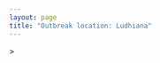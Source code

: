 ```yaml
---
layout: page
title: "Outbreak location: Ludhiana"
---
```

<div id="mapid">
<script src="https://buda-magenta.github.io/hazard_map/load_map.js"></script>
><script>
var marker_outbreak = L.marker([30.909016, 75.851601],{"autoPan": true}).addTo(map); marker_outbreak.bindTooltip("Ludhiana").openTooltip();

var circle_1 = L.circle([31.292011, 75.568058], {"pane": "markerPane", "color": "red", "fill": true, "fillOpacity": 0.2, "fillRule": "evenodd", "lineCap": "round", "lineJoin": "round", "opacity": 1.0, "radius": 309944, "stroke": true, "weight": 2}).addTo(map);
circle_1.bindTooltip("Jalandhar<br>rank: 1<br>hazard index: 0.077486")

var circle_2 = L.circle([31.634308, 74.873679], {"pane": "markerPane", "color": "red", "fill": true, "fillOpacity": 0.2, "fillRule": "evenodd", "lineCap": "round", "lineJoin": "round", "opacity": 1.0, "radius": 279897, "stroke": true, "weight": 2}).addTo(map);
circle_2.bindTooltip("Amritsar<br>rank: 2<br>hazard index: 0.069974")

var circle_3 = L.circle([30.733442, 76.779714], {"pane": "markerPane", "color": "red", "fill": true, "fillOpacity": 0.2, "fillRule": "evenodd", "lineCap": "round", "lineJoin": "round", "opacity": 1.0, "radius": 147996, "stroke": true, "weight": 2}).addTo(map);
circle_3.bindTooltip("Chandigarh<br>rank: 3<br>hazard index: 0.036999")

var circle_4 = L.circle([30.783987, 75.160574], {"pane": "markerPane", "color": "red", "fill": true, "fillOpacity": 0.2, "fillRule": "evenodd", "lineCap": "round", "lineJoin": "round", "opacity": 1.0, "radius": 103093, "stroke": true, "weight": 2}).addTo(map);
circle_4.bindTooltip("Moga<br>rank: 4<br>hazard index: 0.025773")

var circle_5 = L.circle([32.718561, 74.858092], {"pane": "markerPane", "color": "red", "fill": true, "fillOpacity": 0.2, "fillRule": "evenodd", "lineCap": "round", "lineJoin": "round", "opacity": 1.0, "radius": 100298, "stroke": true, "weight": 2}).addTo(map);
circle_5.bindTooltip("Jammu<br>rank: 5<br>hazard index: 0.025075")

var circle_6 = L.circle([30.885100, 74.660141], {"pane": "markerPane", "color": "red", "fill": true, "fillOpacity": 0.2, "fillRule": "evenodd", "lineCap": "round", "lineJoin": "round", "opacity": 1.0, "radius": 98199, "stroke": true, "weight": 2}).addTo(map);
circle_6.bindTooltip("Firozpur<br>rank: 6<br>hazard index: 0.024550")

var circle_7 = L.circle([28.428262, 77.002700], {"pane": "markerPane", "color": "red", "fill": true, "fillOpacity": 0.2, "fillRule": "evenodd", "lineCap": "round", "lineJoin": "round", "opacity": 1.0, "radius": 70244, "stroke": true, "weight": 2}).addTo(map);
circle_7.bindTooltip("Gurgaon<br>rank: 7<br>hazard index: 0.017561")

var circle_8 = L.circle([30.533129, 75.880760], {"pane": "markerPane", "color": "red", "fill": true, "fillOpacity": 0.2, "fillRule": "evenodd", "lineCap": "round", "lineJoin": "round", "opacity": 1.0, "radius": 44248, "stroke": true, "weight": 2}).addTo(map);
circle_8.bindTooltip("Malerkotla<br>rank: 8<br>hazard index: 0.011062")

var circle_9 = L.circle([29.168807, 75.746110], {"pane": "markerPane", "color": "red", "fill": true, "fillOpacity": 0.2, "fillRule": "evenodd", "lineCap": "round", "lineJoin": "round", "opacity": 1.0, "radius": 39638, "stroke": true, "weight": 2}).addTo(map);
circle_9.bindTooltip("Hisar<br>rank: 9<br>hazard index: 0.009910")

var circle_10 = L.circle([28.651718, 77.221939], {"pane": "markerPane", "color": "red", "fill": true, "fillOpacity": 0.2, "fillRule": "evenodd", "lineCap": "round", "lineJoin": "round", "opacity": 1.0, "radius": 39064, "stroke": true, "weight": 2}).addTo(map);
circle_10.bindTooltip("Delhi<br>rank: 10<br>hazard index: 0.009766")

var circle_11 = L.circle([29.988077, 77.508130], {"pane": "markerPane", "color": "red", "fill": true, "fillOpacity": 0.2, "fillRule": "evenodd", "lineCap": "round", "lineJoin": "round", "opacity": 1.0, "radius": 32117, "stroke": true, "weight": 2}).addTo(map);
circle_11.bindTooltip("Saharanpur<br>rank: 11<br>hazard index: 0.008029")

var circle_12 = L.circle([31.608574, 75.846442], {"pane": "markerPane", "color": "red", "fill": true, "fillOpacity": 0.2, "fillRule": "evenodd", "lineCap": "round", "lineJoin": "round", "opacity": 1.0, "radius": 30435, "stroke": true, "weight": 2}).addTo(map);
circle_12.bindTooltip("Hoshiarpur<br>rank: 12<br>hazard index: 0.007609")

var circle_13 = L.circle([30.179115, 75.047102], {"pane": "markerPane", "color": "red", "fill": true, "fillOpacity": 0.2, "fillRule": "evenodd", "lineCap": "round", "lineJoin": "round", "opacity": 1.0, "radius": 14607, "stroke": true, "weight": 2}).addTo(map);
circle_13.bindTooltip("Bathinda<br>rank: 13<br>hazard index: 0.003652")

var circle_14 = L.circle([30.883006, 75.869732], {"pane": "markerPane", "color": "red", "fill": true, "fillOpacity": 0.2, "fillRule": "evenodd", "lineCap": "round", "lineJoin": "round", "opacity": 1.0, "radius": 13224, "stroke": true, "weight": 2}).addTo(map);
circle_14.bindTooltip("S.A.S. Nagar<br>rank: 14<br>hazard index: 0.003306")

var circle_15 = L.circle([29.583333, 75.083333], {"pane": "markerPane", "color": "red", "fill": true, "fillOpacity": 0.2, "fillRule": "evenodd", "lineCap": "round", "lineJoin": "round", "opacity": 1.0, "radius": 13049, "stroke": true, "weight": 2}).addTo(map);
circle_15.bindTooltip("Sirsa<br>rank: 15<br>hazard index: 0.003262")

var circle_16 = L.circle([32.301710, 75.658642], {"pane": "markerPane", "color": "red", "fill": true, "fillOpacity": 0.2, "fillRule": "evenodd", "lineCap": "round", "lineJoin": "round", "opacity": 1.0, "radius": 12711, "stroke": true, "weight": 2}).addTo(map);
circle_16.bindTooltip("Pathankot<br>rank: 16<br>hazard index: 0.003178")

var circle_17 = L.circle([30.145054, 74.195660], {"pane": "markerPane", "color": "red", "fill": true, "fillOpacity": 0.2, "fillRule": "evenodd", "lineCap": "round", "lineJoin": "round", "opacity": 1.0, "radius": 10601, "stroke": true, "weight": 2}).addTo(map);
circle_17.bindTooltip("Abohar<br>rank: 17<br>hazard index: 0.002650")

var circle_18 = L.circle([31.819302, 75.199994], {"pane": "markerPane", "color": "red", "fill": true, "fillOpacity": 0.2, "fillRule": "evenodd", "lineCap": "round", "lineJoin": "round", "opacity": 1.0, "radius": 10109, "stroke": true, "weight": 2}).addTo(map);
circle_18.bindTooltip("Batala<br>rank: 18<br>hazard index: 0.002527")

var circle_19 = L.circle([31.104153, 77.170973], {"pane": "markerPane", "color": "red", "fill": true, "fillOpacity": 0.2, "fillRule": "evenodd", "lineCap": "round", "lineJoin": "round", "opacity": 1.0, "radius": 7992, "stroke": true, "weight": 2}).addTo(map);
circle_19.bindTooltip("Shimla<br>rank: 19<br>hazard index: 0.001998")

var circle_20 = L.circle([31.385241, 75.305523], {"pane": "markerPane", "color": "red", "fill": true, "fillOpacity": 0.2, "fillRule": "evenodd", "lineCap": "round", "lineJoin": "round", "opacity": 1.0, "radius": 7234, "stroke": true, "weight": 2}).addTo(map);
circle_20.bindTooltip("Kapurthala<br>rank: 20<br>hazard index: 0.001809")

var circle_21 = L.circle([30.283140, 74.522997], {"pane": "markerPane", "color": "red", "fill": true, "fillOpacity": 0.2, "fillRule": "evenodd", "lineCap": "round", "lineJoin": "round", "opacity": 1.0, "radius": 6811, "stroke": true, "weight": 2}).addTo(map);
circle_21.bindTooltip("Muktsar<br>rank: 21<br>hazard index: 0.001703")

var circle_22 = L.circle([29.938447, 78.145298], {"pane": "markerPane", "color": "red", "fill": true, "fillOpacity": 0.2, "fillRule": "evenodd", "lineCap": "round", "lineJoin": "round", "opacity": 1.0, "radius": 6307, "stroke": true, "weight": 2}).addTo(map);
circle_22.bindTooltip("Haridwar<br>rank: 22<br>hazard index: 0.001577")

var circle_23 = L.circle([30.384367, 76.770421], {"pane": "markerPane", "color": "red", "fill": true, "fillOpacity": 0.2, "fillRule": "evenodd", "lineCap": "round", "lineJoin": "round", "opacity": 1.0, "radius": 6256, "stroke": true, "weight": 2}).addTo(map);
circle_23.bindTooltip("Ambala<br>rank: 23<br>hazard index: 0.001564")

var circle_24 = L.circle([30.209087, 76.339872], {"pane": "markerPane", "color": "red", "fill": true, "fillOpacity": 0.2, "fillRule": "evenodd", "lineCap": "round", "lineJoin": "round", "opacity": 1.0, "radius": 6100, "stroke": true, "weight": 2}).addTo(map);
circle_24.bindTooltip("Patiala<br>rank: 24<br>hazard index: 0.001525")

var circle_25 = L.circle([26.838100, 80.934600], {"pane": "markerPane", "color": "red", "fill": true, "fillOpacity": 0.2, "fillRule": "evenodd", "lineCap": "round", "lineJoin": "round", "opacity": 1.0, "radius": 6080, "stroke": true, "weight": 2}).addTo(map);
circle_25.bindTooltip("Lucknow<br>rank: 25<br>hazard index: 0.001520")

var circle_26 = L.circle([30.211200, 77.286390], {"pane": "markerPane", "color": "red", "fill": true, "fillOpacity": 0.2, "fillRule": "evenodd", "lineCap": "round", "lineJoin": "round", "opacity": 1.0, "radius": 5836, "stroke": true, "weight": 2}).addTo(map);
circle_26.bindTooltip("Yamunanagar<br>rank: 26<br>hazard index: 0.001459")

var circle_27 = L.circle([28.863842, 78.805778], {"pane": "markerPane", "color": "red", "fill": true, "fillOpacity": 0.2, "fillRule": "evenodd", "lineCap": "round", "lineJoin": "round", "opacity": 1.0, "radius": 5378, "stroke": true, "weight": 2}).addTo(map);
circle_27.bindTooltip("Moradabad<br>rank: 27<br>hazard index: 0.001345")

var circle_28 = L.circle([30.370469, 75.504017], {"pane": "markerPane", "color": "red", "fill": true, "fillOpacity": 0.2, "fillRule": "evenodd", "lineCap": "round", "lineJoin": "round", "opacity": 1.0, "radius": 4884, "stroke": true, "weight": 2}).addTo(map);
circle_28.bindTooltip("Barnala<br>rank: 28<br>hazard index: 0.001221")

var circle_29 = L.circle([28.195647, 76.616518], {"pane": "markerPane", "color": "red", "fill": true, "fillOpacity": 0.2, "fillRule": "evenodd", "lineCap": "round", "lineJoin": "round", "opacity": 1.0, "radius": 4750, "stroke": true, "weight": 2}).addTo(map);
circle_29.bindTooltip("Rewari<br>rank: 29<br>hazard index: 0.001188")

var circle_30 = L.circle([28.457876, 79.405571], {"pane": "markerPane", "color": "red", "fill": true, "fillOpacity": 0.2, "fillRule": "evenodd", "lineCap": "round", "lineJoin": "round", "opacity": 1.0, "radius": 3988, "stroke": true, "weight": 2}).addTo(map);
circle_30.bindTooltip("Bareilly<br>rank: 30<br>hazard index: 0.000997")

var circle_31 = L.circle([30.129326, 77.245483], {"pane": "markerPane", "color": "red", "fill": true, "fillOpacity": 0.2, "fillRule": "evenodd", "lineCap": "round", "lineJoin": "round", "opacity": 1.0, "radius": 3953, "stroke": true, "weight": 2}).addTo(map);
circle_31.bindTooltip("Jagadhri<br>rank: 31<br>hazard index: 0.000988")

var circle_32 = L.circle([29.680327, 76.989625], {"pane": "markerPane", "color": "red", "fill": true, "fillOpacity": 0.2, "fillRule": "evenodd", "lineCap": "round", "lineJoin": "round", "opacity": 1.0, "radius": 3680, "stroke": true, "weight": 2}).addTo(map);
circle_32.bindTooltip("Karnal<br>rank: 32<br>hazard index: 0.000920")

var circle_33 = L.circle([34.074744, 74.820444], {"pane": "markerPane", "color": "red", "fill": true, "fillOpacity": 0.2, "fillRule": "evenodd", "lineCap": "round", "lineJoin": "round", "opacity": 1.0, "radius": 3439, "stroke": true, "weight": 2}).addTo(map);
circle_33.bindTooltip("Srinagar<br>rank: 33<br>hazard index: 0.000860")

var circle_34 = L.circle([29.869350, 77.890212], {"pane": "markerPane", "color": "red", "fill": true, "fillOpacity": 0.2, "fillRule": "evenodd", "lineCap": "round", "lineJoin": "round", "opacity": 1.0, "radius": 3313, "stroke": true, "weight": 2}).addTo(map);
circle_34.bindTooltip("Roorkee<br>rank: 34<br>hazard index: 0.000828")

var circle_35 = L.circle([28.793170, 76.139128], {"pane": "markerPane", "color": "red", "fill": true, "fillOpacity": 0.2, "fillRule": "evenodd", "lineCap": "round", "lineJoin": "round", "opacity": 1.0, "radius": 3067, "stroke": true, "weight": 2}).addTo(map);
circle_35.bindTooltip("Bhiwani<br>rank: 35<br>hazard index: 0.000767")

var circle_36 = L.circle([19.075990, 72.877393], {"pane": "markerPane", "color": "red", "fill": true, "fillOpacity": 0.2, "fillRule": "evenodd", "lineCap": "round", "lineJoin": "round", "opacity": 1.0, "radius": 2944, "stroke": true, "weight": 2}).addTo(map);
circle_36.bindTooltip("Mumbai<br>rank: 36<br>hazard index: 0.000736")

var circle_37 = L.circle([30.325565, 78.043681], {"pane": "markerPane", "color": "red", "fill": true, "fillOpacity": 0.2, "fillRule": "evenodd", "lineCap": "round", "lineJoin": "round", "opacity": 1.0, "radius": 2509, "stroke": true, "weight": 2}).addTo(map);
circle_37.bindTooltip("Dehradun<br>rank: 37<br>hazard index: 0.000627")

var circle_38 = L.circle([26.671329, 83.364583], {"pane": "markerPane", "color": "red", "fill": true, "fillOpacity": 0.2, "fillRule": "evenodd", "lineCap": "round", "lineJoin": "round", "opacity": 1.0, "radius": 2345, "stroke": true, "weight": 2}).addTo(map);
circle_38.bindTooltip("Gorakhpur<br>rank: 38<br>hazard index: 0.000586")

var circle_39 = L.circle([22.541418, 88.357691], {"pane": "markerPane", "color": "red", "fill": true, "fillOpacity": 0.2, "fillRule": "evenodd", "lineCap": "round", "lineJoin": "round", "opacity": 1.0, "radius": 2260, "stroke": true, "weight": 2}).addTo(map);
circle_39.bindTooltip("Kolkata<br>rank: 39<br>hazard index: 0.000565")

var circle_40 = L.circle([26.915458, 75.818982], {"pane": "markerPane", "color": "red", "fill": true, "fillOpacity": 0.2, "fillRule": "evenodd", "lineCap": "round", "lineJoin": "round", "opacity": 1.0, "radius": 2062, "stroke": true, "weight": 2}).addTo(map);
circle_40.bindTooltip("Jaipur<br>rank: 40<br>hazard index: 0.000516")

var circle_41 = L.circle([29.301826, 76.338471], {"pane": "markerPane", "color": "red", "fill": true, "fillOpacity": 0.2, "fillRule": "evenodd", "lineCap": "round", "lineJoin": "round", "opacity": 1.0, "radius": 2016, "stroke": true, "weight": 2}).addTo(map);
circle_41.bindTooltip("Jind<br>rank: 41<br>hazard index: 0.000504")

var circle_42 = L.circle([29.993039, 76.829223], {"pane": "markerPane", "color": "red", "fill": true, "fillOpacity": 0.2, "fillRule": "evenodd", "lineCap": "round", "lineJoin": "round", "opacity": 1.0, "radius": 1952, "stroke": true, "weight": 2}).addTo(map);
circle_42.bindTooltip("Thanesar<br>rank: 42<br>hazard index: 0.000488")

var circle_43 = L.circle([28.206144, 74.691907], {"pane": "markerPane", "color": "red", "fill": true, "fillOpacity": 0.2, "fillRule": "evenodd", "lineCap": "round", "lineJoin": "round", "opacity": 1.0, "radius": 1885, "stroke": true, "weight": 2}).addTo(map);
circle_43.bindTooltip("Churu<br>rank: 43<br>hazard index: 0.000471")

var circle_44 = L.circle([25.335649, 83.007629], {"pane": "markerPane", "color": "red", "fill": true, "fillOpacity": 0.2, "fillRule": "evenodd", "lineCap": "round", "lineJoin": "round", "opacity": 1.0, "radius": 1862, "stroke": true, "weight": 2}).addTo(map);
circle_44.bindTooltip("Varanasi<br>rank: 44<br>hazard index: 0.000466")

var circle_45 = L.circle([29.822821, 76.378310], {"pane": "markerPane", "color": "red", "fill": true, "fillOpacity": 0.2, "fillRule": "evenodd", "lineCap": "round", "lineJoin": "round", "opacity": 1.0, "radius": 1836, "stroke": true, "weight": 2}).addTo(map);
circle_45.bindTooltip("Kaithal<br>rank: 45<br>hazard index: 0.000459")

var circle_46 = L.circle([26.460914, 80.321759], {"pane": "markerPane", "color": "red", "fill": true, "fillOpacity": 0.2, "fillRule": "evenodd", "lineCap": "round", "lineJoin": "round", "opacity": 1.0, "radius": 1820, "stroke": true, "weight": 2}).addTo(map);
circle_46.bindTooltip("Kanpur<br>rank: 46<br>hazard index: 0.000455")

var circle_47 = L.circle([25.531031, 78.652689], {"pane": "markerPane", "color": "red", "fill": true, "fillOpacity": 0.2, "fillRule": "evenodd", "lineCap": "round", "lineJoin": "round", "opacity": 1.0, "radius": 1713, "stroke": true, "weight": 2}).addTo(map);
circle_47.bindTooltip("Jhansi<br>rank: 47<br>hazard index: 0.000428")

var circle_48 = L.circle([23.021624, 72.579707], {"pane": "markerPane", "color": "red", "fill": true, "fillOpacity": 0.2, "fillRule": "evenodd", "lineCap": "round", "lineJoin": "round", "opacity": 1.0, "radius": 1086, "stroke": true, "weight": 2}).addTo(map);
circle_48.bindTooltip("Ahmedabad<br>rank: 48<br>hazard index: 0.000272")

var circle_49 = L.circle([27.912633, 79.746563], {"pane": "markerPane", "color": "red", "fill": true, "fillOpacity": 0.2, "fillRule": "evenodd", "lineCap": "round", "lineJoin": "round", "opacity": 1.0, "radius": 1015, "stroke": true, "weight": 2}).addTo(map);
circle_49.bindTooltip("Shahjahanpur<br>rank: 49<br>hazard index: 0.000254")

var circle_50 = L.circle([25.565691, 80.063489], {"pane": "markerPane", "color": "red", "fill": true, "fillOpacity": 0.2, "fillRule": "evenodd", "lineCap": "round", "lineJoin": "round", "opacity": 1.0, "radius": 904, "stroke": true, "weight": 2}).addTo(map);
circle_50.bindTooltip("Khanna<br>rank: 50<br>hazard index: 0.000226")

var circle_51 = L.circle([29.000653, 77.768229], {"pane": "markerPane", "color": "red", "fill": true, "fillOpacity": 0.2, "fillRule": "evenodd", "lineCap": "round", "lineJoin": "round", "opacity": 1.0, "radius": 771, "stroke": true, "weight": 2}).addTo(map);
circle_51.bindTooltip("Meerut<br>rank: 51<br>hazard index: 0.000193")

var circle_52 = L.circle([29.367200, 74.298364], {"pane": "markerPane", "color": "red", "fill": true, "fillOpacity": 0.2, "fillRule": "evenodd", "lineCap": "round", "lineJoin": "round", "opacity": 1.0, "radius": 764, "stroke": true, "weight": 2}).addTo(map);
circle_52.bindTooltip("Hanumangarh<br>rank: 52<br>hazard index: 0.000191")

var circle_53 = L.circle([12.979120, 77.591300], {"pane": "markerPane", "color": "red", "fill": true, "fillOpacity": 0.2, "fillRule": "evenodd", "lineCap": "round", "lineJoin": "round", "opacity": 1.0, "radius": 761, "stroke": true, "weight": 2}).addTo(map);
circle_53.bindTooltip("Bangalore<br>rank: 53<br>hazard index: 0.000190")

var circle_54 = L.circle([26.296772, 73.035143], {"pane": "markerPane", "color": "red", "fill": true, "fillOpacity": 0.2, "fillRule": "evenodd", "lineCap": "round", "lineJoin": "round", "opacity": 1.0, "radius": 731, "stroke": true, "weight": 2}).addTo(map);
circle_54.bindTooltip("Jodhpur<br>rank: 54<br>hazard index: 0.000183")

var circle_55 = L.circle([25.609324, 85.123525], {"pane": "markerPane", "color": "red", "fill": true, "fillOpacity": 0.2, "fillRule": "evenodd", "lineCap": "round", "lineJoin": "round", "opacity": 1.0, "radius": 683, "stroke": true, "weight": 2}).addTo(map);
circle_55.bindTooltip("Patna<br>rank: 55<br>hazard index: 0.000171")

var circle_56 = L.circle([26.148658, 85.340013], {"pane": "markerPane", "color": "red", "fill": true, "fillOpacity": 0.2, "fillRule": "evenodd", "lineCap": "round", "lineJoin": "round", "opacity": 1.0, "radius": 670, "stroke": true, "weight": 2}).addTo(map);
circle_56.bindTooltip("Muzaffarpur<br>rank: 56<br>hazard index: 0.000168")

var circle_57 = L.circle([28.794068, 79.185930], {"pane": "markerPane", "color": "red", "fill": true, "fillOpacity": 0.2, "fillRule": "evenodd", "lineCap": "round", "lineJoin": "round", "opacity": 1.0, "radius": 655, "stroke": true, "weight": 2}).addTo(map);
circle_57.bindTooltip("Rampur<br>rank: 57<br>hazard index: 0.000164")

var circle_58 = L.circle([23.795281, 86.430964], {"pane": "markerPane", "color": "red", "fill": true, "fillOpacity": 0.2, "fillRule": "evenodd", "lineCap": "round", "lineJoin": "round", "opacity": 1.0, "radius": 550, "stroke": true, "weight": 2}).addTo(map);
circle_58.bindTooltip("Dhanbad<br>rank: 58<br>hazard index: 0.000138")

var circle_59 = L.circle([27.504639, 80.829466], {"pane": "markerPane", "color": "red", "fill": true, "fillOpacity": 0.2, "fillRule": "evenodd", "lineCap": "round", "lineJoin": "round", "opacity": 1.0, "radius": 546, "stroke": true, "weight": 2}).addTo(map);
circle_59.bindTooltip("Sitapur<br>rank: 59<br>hazard index: 0.000137")

var circle_60 = L.circle([28.402979, 77.310384], {"pane": "markerPane", "color": "red", "fill": true, "fillOpacity": 0.2, "fillRule": "evenodd", "lineCap": "round", "lineJoin": "round", "opacity": 1.0, "radius": 506, "stroke": true, "weight": 2}).addTo(map);
circle_60.bindTooltip("Faridabad<br>rank: 60<br>hazard index: 0.000127")

var circle_61 = L.circle([29.391275, 76.977167], {"pane": "markerPane", "color": "red", "fill": true, "fillOpacity": 0.2, "fillRule": "evenodd", "lineCap": "round", "lineJoin": "round", "opacity": 1.0, "radius": 497, "stroke": true, "weight": 2}).addTo(map);
circle_61.bindTooltip("Panipat<br>rank: 61<br>hazard index: 0.000124")

var circle_62 = L.circle([27.175255, 78.009816], {"pane": "markerPane", "color": "red", "fill": true, "fillOpacity": 0.2, "fillRule": "evenodd", "lineCap": "round", "lineJoin": "round", "opacity": 1.0, "radius": 479, "stroke": true, "weight": 2}).addTo(map);
circle_62.bindTooltip("Agra<br>rank: 62<br>hazard index: 0.000120")

var circle_63 = L.circle([28.015929, 73.317137], {"pane": "markerPane", "color": "red", "fill": true, "fillOpacity": 0.2, "fillRule": "evenodd", "lineCap": "round", "lineJoin": "round", "opacity": 1.0, "radius": 452, "stroke": true, "weight": 2}).addTo(map);
circle_63.bindTooltip("Bikaner<br>rank: 63<br>hazard index: 0.000113")

var circle_64 = L.circle([23.258486, 77.401989], {"pane": "markerPane", "color": "red", "fill": true, "fillOpacity": 0.2, "fillRule": "evenodd", "lineCap": "round", "lineJoin": "round", "opacity": 1.0, "radius": 422, "stroke": true, "weight": 2}).addTo(map);
circle_64.bindTooltip("Bhopal<br>rank: 64<br>hazard index: 0.000106")

var circle_65 = L.circle([26.083143, 86.032571], {"pane": "markerPane", "color": "red", "fill": true, "fillOpacity": 0.2, "fillRule": "evenodd", "lineCap": "round", "lineJoin": "round", "opacity": 1.0, "radius": 421, "stroke": true, "weight": 2}).addTo(map);
circle_65.bindTooltip("Darbhanga<br>rank: 65<br>hazard index: 0.000105")

var circle_66 = L.circle([25.773344, 84.784977], {"pane": "markerPane", "color": "red", "fill": true, "fillOpacity": 0.2, "fillRule": "evenodd", "lineCap": "round", "lineJoin": "round", "opacity": 1.0, "radius": 402, "stroke": true, "weight": 2}).addTo(map);
circle_66.bindTooltip("Chapra<br>rank: 66<br>hazard index: 0.000101")

var circle_67 = L.circle([28.901090, 76.580193], {"pane": "markerPane", "color": "red", "fill": true, "fillOpacity": 0.2, "fillRule": "evenodd", "lineCap": "round", "lineJoin": "round", "opacity": 1.0, "radius": 401, "stroke": true, "weight": 2}).addTo(map);
circle_67.bindTooltip("Rohtak<br>rank: 67<br>hazard index: 0.000100")

var circle_68 = L.circle([29.500882, 77.348383], {"pane": "markerPane", "color": "red", "fill": true, "fillOpacity": 0.2, "fillRule": "evenodd", "lineCap": "round", "lineJoin": "round", "opacity": 1.0, "radius": 383, "stroke": true, "weight": 2}).addTo(map);
circle_68.bindTooltip("Shamli<br>rank: 68<br>hazard index: 0.000096")

var circle_69 = L.circle([26.469100, 74.639000], {"pane": "markerPane", "color": "red", "fill": true, "fillOpacity": 0.2, "fillRule": "evenodd", "lineCap": "round", "lineJoin": "round", "opacity": 1.0, "radius": 364, "stroke": true, "weight": 2}).addTo(map);
circle_69.bindTooltip("Ajmer<br>rank: 69<br>hazard index: 0.000091")

var circle_70 = L.circle([23.749721, 91.876635], {"pane": "markerPane", "color": "red", "fill": true, "fillOpacity": 0.2, "fillRule": "evenodd", "lineCap": "round", "lineJoin": "round", "opacity": 1.0, "radius": 363, "stroke": true, "weight": 2}).addTo(map);
circle_70.bindTooltip("Ganganagar<br>rank: 70<br>hazard index: 0.000091")

var circle_71 = L.circle([27.876990, 78.137290], {"pane": "markerPane", "color": "red", "fill": true, "fillOpacity": 0.2, "fillRule": "evenodd", "lineCap": "round", "lineJoin": "round", "opacity": 1.0, "radius": 362, "stroke": true, "weight": 2}).addTo(map);
circle_71.bindTooltip("Aligarh<br>rank: 71<br>hazard index: 0.000091")

var circle_72 = L.circle([25.512719, 86.090571], {"pane": "markerPane", "color": "red", "fill": true, "fillOpacity": 0.2, "fillRule": "evenodd", "lineCap": "round", "lineJoin": "round", "opacity": 1.0, "radius": 362, "stroke": true, "weight": 2}).addTo(map);
circle_72.bindTooltip("Begusarai<br>rank: 72<br>hazard index: 0.000091")

var circle_73 = L.circle([27.109667, 81.918329], {"pane": "markerPane", "color": "red", "fill": true, "fillOpacity": 0.2, "fillRule": "evenodd", "lineCap": "round", "lineJoin": "round", "opacity": 1.0, "radius": 362, "stroke": true, "weight": 2}).addTo(map);
circle_73.bindTooltip("Gonda<br>rank: 73<br>hazard index: 0.000091")

var circle_74 = L.circle([21.170200, 72.831100], {"pane": "markerPane", "color": "red", "fill": true, "fillOpacity": 0.2, "fillRule": "evenodd", "lineCap": "round", "lineJoin": "round", "opacity": 1.0, "radius": 356, "stroke": true, "weight": 2}).addTo(map);
circle_74.bindTooltip("Surat<br>rank: 74<br>hazard index: 0.000089")

var circle_75 = L.circle([29.211757, 78.961731], {"pane": "markerPane", "color": "red", "fill": true, "fillOpacity": 0.2, "fillRule": "evenodd", "lineCap": "round", "lineJoin": "round", "opacity": 1.0, "radius": 355, "stroke": true, "weight": 2}).addTo(map);
circle_75.bindTooltip("Kashipur<br>rank: 75<br>hazard index: 0.000089")

var circle_76 = L.circle([26.724789, 82.793269], {"pane": "markerPane", "color": "red", "fill": true, "fillOpacity": 0.2, "fillRule": "evenodd", "lineCap": "round", "lineJoin": "round", "opacity": 1.0, "radius": 350, "stroke": true, "weight": 2}).addTo(map);
circle_76.bindTooltip("Basti<br>rank: 76<br>hazard index: 0.000088")

var circle_77 = L.circle([25.438130, 81.833800], {"pane": "markerPane", "color": "red", "fill": true, "fillOpacity": 0.2, "fillRule": "evenodd", "lineCap": "round", "lineJoin": "round", "opacity": 1.0, "radius": 324, "stroke": true, "weight": 2}).addTo(map);
circle_77.bindTooltip("Allahabad<br>rank: 77<br>hazard index: 0.000081")

var circle_78 = L.circle([21.149813, 79.082056], {"pane": "markerPane", "color": "red", "fill": true, "fillOpacity": 0.2, "fillRule": "evenodd", "lineCap": "round", "lineJoin": "round", "opacity": 1.0, "radius": 316, "stroke": true, "weight": 2}).addTo(map);
circle_78.bindTooltip("Nagpur<br>rank: 78<br>hazard index: 0.000079")

var circle_79 = L.circle([26.203725, 78.157363], {"pane": "markerPane", "color": "red", "fill": true, "fillOpacity": 0.2, "fillRule": "evenodd", "lineCap": "round", "lineJoin": "round", "opacity": 1.0, "radius": 313, "stroke": true, "weight": 2}).addTo(map);
circle_79.bindTooltip("Gwalior<br>rank: 79<br>hazard index: 0.000078")

var circle_80 = L.circle([22.720362, 75.868200], {"pane": "markerPane", "color": "red", "fill": true, "fillOpacity": 0.2, "fillRule": "evenodd", "lineCap": "round", "lineJoin": "round", "opacity": 1.0, "radius": 309, "stroke": true, "weight": 2}).addTo(map);
circle_80.bindTooltip("Indore<br>rank: 80<br>hazard index: 0.000077")

var circle_81 = L.circle([25.720581, 85.255560], {"pane": "markerPane", "color": "red", "fill": true, "fillOpacity": 0.2, "fillRule": "evenodd", "lineCap": "round", "lineJoin": "round", "opacity": 1.0, "radius": 293, "stroke": true, "weight": 2}).addTo(map);
circle_81.bindTooltip("Hajipur<br>rank: 81<br>hazard index: 0.000073")

var circle_82 = L.circle([23.687130, 86.974659], {"pane": "markerPane", "color": "red", "fill": true, "fillOpacity": 0.2, "fillRule": "evenodd", "lineCap": "round", "lineJoin": "round", "opacity": 1.0, "radius": 284, "stroke": true, "weight": 2}).addTo(map);
circle_82.bindTooltip("Asansol<br>rank: 82<br>hazard index: 0.000071")

var circle_83 = L.circle([24.796436, 85.007956], {"pane": "markerPane", "color": "red", "fill": true, "fillOpacity": 0.2, "fillRule": "evenodd", "lineCap": "round", "lineJoin": "round", "opacity": 1.0, "radius": 269, "stroke": true, "weight": 2}).addTo(map);
circle_83.bindTooltip("Gaya<br>rank: 83<br>hazard index: 0.000067")

var circle_84 = L.circle([29.003314, 77.016732], {"pane": "markerPane", "color": "red", "fill": true, "fillOpacity": 0.2, "fillRule": "evenodd", "lineCap": "round", "lineJoin": "round", "opacity": 1.0, "radius": 263, "stroke": true, "weight": 2}).addTo(map);
circle_84.bindTooltip("Sonipat<br>rank: 84<br>hazard index: 0.000066")

var circle_85 = L.circle([18.521428, 73.854454], {"pane": "markerPane", "color": "red", "fill": true, "fillOpacity": 0.2, "fillRule": "evenodd", "lineCap": "round", "lineJoin": "round", "opacity": 1.0, "radius": 256, "stroke": true, "weight": 2}).addTo(map);
circle_85.bindTooltip("Pune<br>rank: 85<br>hazard index: 0.000064")

var circle_86 = L.circle([26.131004, 84.391257], {"pane": "markerPane", "color": "red", "fill": true, "fillOpacity": 0.2, "fillRule": "evenodd", "lineCap": "round", "lineJoin": "round", "opacity": 1.0, "radius": 252, "stroke": true, "weight": 2}).addTo(map);
circle_86.bindTooltip("Siwan<br>rank: 86<br>hazard index: 0.000063")

var circle_87 = L.circle([17.388786, 78.461065], {"pane": "markerPane", "color": "red", "fill": true, "fillOpacity": 0.2, "fillRule": "evenodd", "lineCap": "round", "lineJoin": "round", "opacity": 1.0, "radius": 246, "stroke": true, "weight": 2}).addTo(map);
circle_87.bindTooltip("Hyderabad<br>rank: 87<br>hazard index: 0.000062")

var circle_88 = L.circle([26.423847, 83.762732], {"pane": "markerPane", "color": "red", "fill": true, "fillOpacity": 0.2, "fillRule": "evenodd", "lineCap": "round", "lineJoin": "round", "opacity": 1.0, "radius": 243, "stroke": true, "weight": 2}).addTo(map);
circle_88.bindTooltip("Deoria<br>rank: 88<br>hazard index: 0.000061")

var circle_89 = L.circle([26.716413, 88.430992], {"pane": "markerPane", "color": "red", "fill": true, "fillOpacity": 0.2, "fillRule": "evenodd", "lineCap": "round", "lineJoin": "round", "opacity": 1.0, "radius": 239, "stroke": true, "weight": 2}).addTo(map);
circle_89.bindTooltip("Siliguri<br>rank: 89<br>hazard index: 0.000060")

var circle_90 = L.circle([29.448006, 77.740685], {"pane": "markerPane", "color": "red", "fill": true, "fillOpacity": 0.2, "fillRule": "evenodd", "lineCap": "round", "lineJoin": "round", "opacity": 1.0, "radius": 231, "stroke": true, "weight": 2}).addTo(map);
circle_90.bindTooltip("Muzaffarnagar<br>rank: 90<br>hazard index: 0.000058")

var circle_91 = L.circle([28.733400, 77.298600], {"pane": "markerPane", "color": "red", "fill": true, "fillOpacity": 0.2, "fillRule": "evenodd", "lineCap": "round", "lineJoin": "round", "opacity": 1.0, "radius": 223, "stroke": true, "weight": 2}).addTo(map);
circle_91.bindTooltip("Loni<br>rank: 91<br>hazard index: 0.000056")

var circle_92 = L.circle([25.196826, 76.000893], {"pane": "markerPane", "color": "red", "fill": true, "fillOpacity": 0.2, "fillRule": "evenodd", "lineCap": "round", "lineJoin": "round", "opacity": 1.0, "radius": 215, "stroke": true, "weight": 2}).addTo(map);
circle_92.bindTooltip("Kota<br>rank: 92<br>hazard index: 0.000054")

var circle_93 = L.circle([13.083694, 80.270186], {"pane": "markerPane", "color": "red", "fill": true, "fillOpacity": 0.2, "fillRule": "evenodd", "lineCap": "round", "lineJoin": "round", "opacity": 1.0, "radius": 215, "stroke": true, "weight": 2}).addTo(map);
circle_93.bindTooltip("Chennai<br>rank: 93<br>hazard index: 0.000054")

var circle_94 = L.circle([23.535048, 87.338043], {"pane": "markerPane", "color": "red", "fill": true, "fillOpacity": 0.2, "fillRule": "evenodd", "lineCap": "round", "lineJoin": "round", "opacity": 1.0, "radius": 212, "stroke": true, "weight": 2}).addTo(map);
circle_94.bindTooltip("Durgapur<br>rank: 94<br>hazard index: 0.000053")

var circle_95 = L.circle([27.639077, 76.614452], {"pane": "markerPane", "color": "red", "fill": true, "fillOpacity": 0.2, "fillRule": "evenodd", "lineCap": "round", "lineJoin": "round", "opacity": 1.0, "radius": 211, "stroke": true, "weight": 2}).addTo(map);
circle_95.bindTooltip("Alwar<br>rank: 95<br>hazard index: 0.000053")

var circle_96 = L.circle([25.832642, 86.614893], {"pane": "markerPane", "color": "red", "fill": true, "fillOpacity": 0.2, "fillRule": "evenodd", "lineCap": "round", "lineJoin": "round", "opacity": 1.0, "radius": 208, "stroke": true, "weight": 2}).addTo(map);
circle_96.bindTooltip("Saharsa<br>rank: 96<br>hazard index: 0.000052")

var circle_97 = L.circle([25.795593, 82.488341], {"pane": "markerPane", "color": "red", "fill": true, "fillOpacity": 0.2, "fillRule": "evenodd", "lineCap": "round", "lineJoin": "round", "opacity": 1.0, "radius": 207, "stroke": true, "weight": 2}).addTo(map);
circle_97.bindTooltip("Jaunpur<br>rank: 97<br>hazard index: 0.000052")

var circle_98 = L.circle([26.791073, 84.560107], {"pane": "markerPane", "color": "red", "fill": true, "fillOpacity": 0.2, "fillRule": "evenodd", "lineCap": "round", "lineJoin": "round", "opacity": 1.0, "radius": 186, "stroke": true, "weight": 2}).addTo(map);
circle_98.bindTooltip("Bettiah<br>rank: 98<br>hazard index: 0.000047")

var circle_99 = L.circle([28.570784, 77.327107], {"pane": "markerPane", "color": "red", "fill": true, "fillOpacity": 0.2, "fillRule": "evenodd", "lineCap": "round", "lineJoin": "round", "opacity": 1.0, "radius": 183, "stroke": true, "weight": 2}).addTo(map);
circle_99.bindTooltip("Noida<br>rank: 99<br>hazard index: 0.000046")

var circle_100 = L.circle([28.660965, 76.834676], {"pane": "markerPane", "color": "red", "fill": true, "fillOpacity": 0.2, "fillRule": "evenodd", "lineCap": "round", "lineJoin": "round", "opacity": 1.0, "radius": 177, "stroke": true, "weight": 2}).addTo(map);
circle_100.bindTooltip("Bahadurgarh<br>rank: 100<br>hazard index: 0.000044")
</script>
</div>